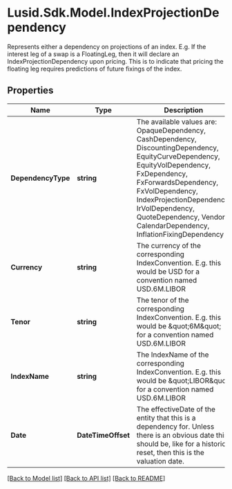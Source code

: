 # Lusid.Sdk.Model.IndexProjectionDependency
Represents either a dependency on projections of an index.  E.g. If the interest leg of a swap is a FloatingLeg, then it will declare an IndexProjectionDependency upon pricing.  This is to indicate that pricing the floating leg requires predictions of future fixings of the index.

## Properties

Name | Type | Description | Notes
------------ | ------------- | ------------- | -------------
**DependencyType** | **string** | The available values are: OpaqueDependency, CashDependency, DiscountingDependency, EquityCurveDependency, EquityVolDependency, FxDependency, FxForwardsDependency, FxVolDependency, IndexProjectionDependency, IrVolDependency, QuoteDependency, Vendor, CalendarDependency, InflationFixingDependency | 
**Currency** | **string** | The currency of the corresponding IndexConvention. E.g. this would be USD for a convention named USD.6M.LIBOR | 
**Tenor** | **string** | The tenor of the corresponding IndexConvention. E.g. this would be \&quot;6M\&quot; for a convention named USD.6M.LIBOR | 
**IndexName** | **string** | The IndexName of the corresponding IndexConvention. E.g. this would be \&quot;LIBOR\&quot; for a convention named USD.6M.LIBOR | 
**Date** | **DateTimeOffset** | The effectiveDate of the entity that this is a dependency for.  Unless there is an obvious date this should be, like for a historic reset, then this is the valuation date. | 

[[Back to Model list]](../README.md#documentation-for-models) [[Back to API list]](../README.md#documentation-for-api-endpoints) [[Back to README]](../README.md)

